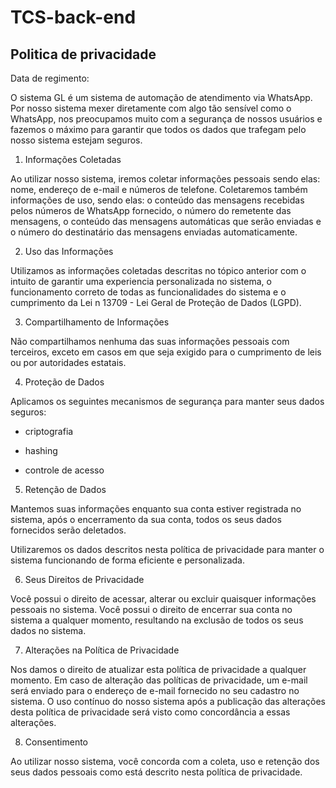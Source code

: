 # TCS-back-end

## Politica de privacidade

Data de regimento: 

O sistema GL é um sistema de automação de atendimento via WhatsApp. Por nosso sistema mexer diretamente com algo tão sensível como o WhatsApp, nos preocupamos muito com a segurança de nossos usuários e fazemos o máximo para garantir que todos os dados que trafegam pelo nosso sistema estejam seguros. 

1. Informações Coletadas 

Ao utilizar nosso sistema, iremos coletar informações pessoais sendo elas: nome, endereço de e-mail e números de telefone. 
Coletaremos também informações de uso, sendo elas: o conteúdo das mensagens recebidas pelos números de WhatsApp fornecido, o número do remetente das mensagens, o conteúdo das mensagens automáticas que serão enviadas e o número do destinatário das mensagens enviadas automaticamente. 

2. Uso das Informações 

Utilizamos as informações coletadas descritas no tópico anterior com o intuito de garantir uma experiencia personalizada no sistema, o funcionamento correto de todas as funcionalidades do sistema e o cumprimento da Lei n 13709 - Lei Geral de Proteção de Dados (LGPD). 

3. Compartilhamento de Informações 

Não compartilhamos nenhuma das suas informações pessoais com terceiros, exceto em casos em que seja exigido para o cumprimento de leis ou por autoridades estatais. 

4. Proteção de Dados 

Aplicamos os seguintes mecanismos de segurança para manter seus dados seguros: 

- criptografia 

- hashing 

- controle de acesso 

5. Retenção de Dados 

Mantemos suas informações enquanto sua conta estiver registrada no sistema, após o encerramento da sua conta, todos os seus dados fornecidos serão deletados. 

Utilizaremos os dados descritos nesta política de privacidade para manter o sistema funcionando de forma eficiente e personalizada. 

6. Seus Direitos de Privacidade 

Você possui o direito de acessar, alterar ou excluir quaisquer informações pessoais no sistema. 
Você possui o direito de encerrar sua conta no sistema a qualquer momento, resultando na exclusão de todos os seus dados no sistema. 

7. Alterações na Política de Privacidade 

Nos damos o direito de atualizar esta política de privacidade a qualquer momento. Em caso de alteração das políticas de privacidade, um e-mail será enviado para o endereço de e-mail fornecido no seu cadastro no sistema. O uso contínuo do nosso sistema após a publicação das alterações desta política de privacidade será visto como concordância a essas alterações. 

8. Consentimento 

Ao utilizar nosso sistema, você concorda com a coleta, uso e retenção dos seus dados pessoais como está descrito nesta política de privacidade. 
